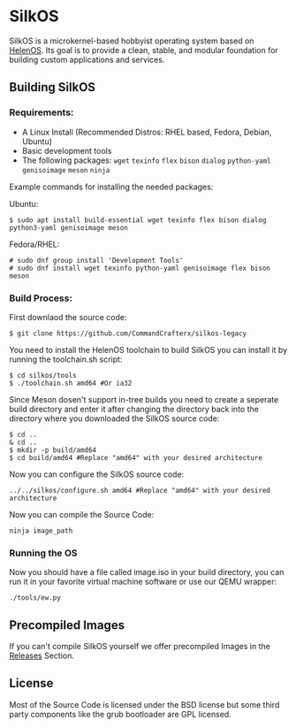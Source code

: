 # SilkOS

SilkOS is a microkernel-based hobbyist operating system based on [HelenOS](https://www.helenos.org/). Its goal is to provide a clean, stable, and modular foundation for building custom applications and services.

## Building SilkOS

### Requirements:
- A Linux Install (Recommended Distros: RHEL based, Fedora, Debian, Ubuntu)
- Basic development tools
- The following packages: `wget` `texinfo` `flex` `bison` `dialog` `python-yaml` `genisoimage` `meson` `ninja`

Example commands for installing the needed packages:

Ubuntu:
```
$ sudo apt install build-essential wget texinfo flex bison dialog python3-yaml genisoimage meson
```

Fedora/RHEL:
```
# sudo dnf group install 'Development Tools'
# sudo dnf install wget texinfo python-yaml genisoimage flex bison meson 
```

### Build Process:
First downlaod the source code:
```
$ git clone https://github.com/CommandCrafterx/silkos-legacy
```
You need to install the HelenOS toolchain to build SilkOS you can install it by running the toolchain.sh script:
```
$ cd silkos/tools
$ ./toolchain.sh amd64 #Or ia32
```
Since Meson dosen't support in-tree builds you need to create a seperate build directory and enter it after changing the directory back into the directory where you downloaded the SilkOS source code:
```
$ cd ..
& cd ..
$ mkdir -p build/amd64
$ cd build/amd64 #Replace "amd64" with your desired architecture
```
Now you can configure the SilkOS source code:
```
../../silkos/configure.sh amd64 #Replace "amd64" with your desired architecture
```
Now you can compile the Source Code:
```
ninja image_path
```
### Running the OS
Now you should have a file called image.iso in your build directory, you can run it in your favorite virtual machine software or use our QEMU wrapper:
```
./tools/ew.py
```
## Precompiled Images
If you can't compile SilkOS yourself we offer precompiled Images in the [Releases](https://github.com/CommandCrafterx/silkos-legacy/releases) Section.
## License 
Most of the Source Code is licensed under the BSD license but some third party components like the grub bootloader are GPL licensed.
